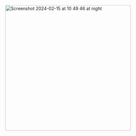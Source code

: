 <img width="400" alt="Screenshot 2024-02-15 at 10 49 46 at night" src="https://github.com/Smey09/e-commerce_app_flutter/assets/149933218/a7bf45b6-1b0a-4af5-b235-4fbcaf4a0b93">
